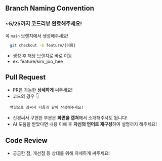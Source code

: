 ## Branch Naming Convention
### ~5/25까지 코드리뷰 완료해주세요!

꼭 `main` 브랜치에서 생성해주세요!

```bash
  git checkout -b feature/{이름}
```

- 생성 후 해당 브랜치로 바로 이동
- ex. feature/kim_joo_hee

## Pull Request

- PR은 가능한 **상세하게** 써주세요!
- 코드의 경우 👇
```bash
  백팃으로 감싸서 다음과 같이 작성해주세요!
```
- 신경써서 구현한 부분은 **화면을 캡쳐**해서 소개해주셔도 됩니다!
- AI 도움을 받았다면 내용 이해 후 **자신의 언어로 재구성**하여 설명까지 해주세요!

## Code Review

- 궁금한 점, 개선점 등 상대를 위해 자세하게 써주세요!
